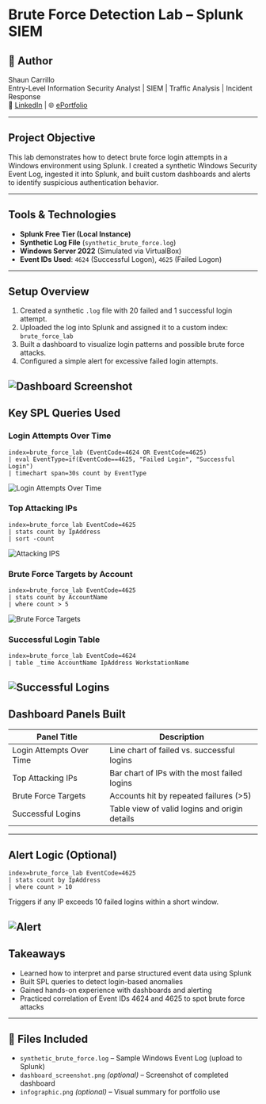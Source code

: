 # Brute Force Detection Lab – Splunk SIEM

## 👤 Author
Shaun Carrillo  
Entry-Level Information Security Analyst | SIEM | Traffic Analysis | Incident Response  
🔗 [LinkedIn](https://linkedin.com/in/shaun-carrillo) | 🌐 [ePortfolio](https://carrillocybercom.wordpress.com/)

---

## Project Objective
This lab demonstrates how to detect brute force login attempts in a Windows environment using Splunk. I created a synthetic Windows Security Event Log, ingested it into Splunk, and built custom dashboards and alerts to identify suspicious authentication behavior.

---

## Tools & Technologies
-  **Splunk Free Tier (Local Instance)**
-  **Synthetic Log File** (`synthetic_brute_force.log`)
-  **Windows Server 2022** (Simulated via VirtualBox)
-  **Event IDs Used**: `4624` (Successful Logon), `4625` (Failed Logon)

---

## Setup Overview

1. Created a synthetic `.log` file with 20 failed and 1 successful login attempt.
2. Uploaded the log into Splunk and assigned it to a custom index: `brute_force_lab`
3. Built a dashboard to visualize login patterns and possible brute force attacks.
4. Configured a simple alert for excessive failed login attempts.

![Dashboard Screenshot](dashboard.png)
---

## Key SPL Queries Used

### Login Attempts Over Time
```spl
index=brute_force_lab (EventCode=4624 OR EventCode=4625)
| eval EventType=if(EventCode==4625, "Failed Login", "Successful Login")
| timechart span=30s count by EventType

```
![Login Attempts Over Time](loginattempts.png)

### Top Attacking IPs
```spl
index=brute_force_lab EventCode=4625
| stats count by IpAddress
| sort -count
```
![Attacking IPS](attackingips.png)

### Brute Force Targets by Account
```spl
index=brute_force_lab EventCode=4625
| stats count by AccountName
| where count > 5
```
![Brute Force Targets](bfs.png)

### Successful Login Table
```spl
index=brute_force_lab EventCode=4624
| table _time AccountName IpAddress WorkstationName
```
![Successful Logins](successfullog.png)
---

## Dashboard Panels Built

| Panel Title              | Description                                        |
|--------------------------|----------------------------------------------------|
| Login Attempts Over Time | Line chart of failed vs. successful logins         |
| Top Attacking IPs        | Bar chart of IPs with the most failed logins       |
| Brute Force Targets      | Accounts hit by repeated failures (>5)             |
| Successful Logins        | Table view of valid logins and origin details      |

---

## Alert Logic (Optional)
```spl
index=brute_force_lab EventCode=4625
| stats count by IpAddress
| where count > 10
```
Triggers if any IP exceeds 10 failed logins within a short window.

![Alert](bfa.png)
---

## Takeaways
- Learned how to interpret and parse structured event data using Splunk
- Built SPL queries to detect login-based anomalies
- Gained hands-on experience with dashboards and alerting
- Practiced correlation of Event IDs 4624 and 4625 to spot brute force attacks

---

## 📁 Files Included
- `synthetic_brute_force.log` – Sample Windows Event Log (upload to Splunk)
- `dashboard_screenshot.png` *(optional)* – Screenshot of completed dashboard
- `infographic.png` *(optional)* – Visual summary for portfolio use
